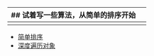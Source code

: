 ﻿|## 试着写一些算法，从简单的排序开始|  |
|-------------------|--|
|                   |  |

- [简单排序](https://github.com/gdrpAPeng/DataStructure/blob/master/Sort)
- [深度遍历对象](https://github.com/gdrpAPeng/DataStructure/blob/master/deepToUpperCase.md)